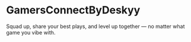 # GamersConnectByDeskyy
Squad up, share your best plays, and level up together — no matter what game you vibe with.
